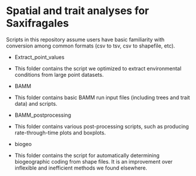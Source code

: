 # Spatial and trait analyses for Saxifragales
Scripts in this repository assume users have basic familiarity with conversion among common formats (csv to tsv, csv to shapefile, etc).

* Extract_point_values
*    This folder contains the script we optimized to extract environmental conditions from large point datasets.

* BAMM 
*    This folder contains basic BAMM run input files (including trees and trait data) and scripts.

* BAMM_postprocessing 
*    This folder contains various post-processing scripts, such as producing rate-through-time plots and boxplots.

* biogeo 
*    This folder contains the script for automatically determining biogeographic coding from shape files. It is an improvement over inflexible and inefficient methods we found elsewhere.
